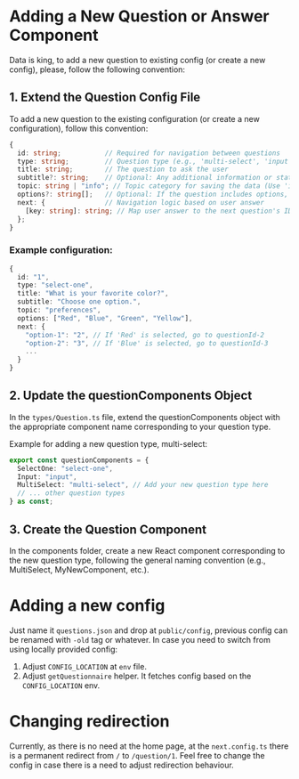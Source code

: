 # Adding a New Question or Answer Component

Data is king, to add a new question to existing config (or create a new config), please, follow the following convention:

## 1. Extend the Question Config File

To add a new question to the existing configuration (or create a new configuration), follow this convention:

```ts
{
  id: string;           // Required for navigation between questions
  type: string;         // Question type (e.g., 'multi-select', 'input', 'select-one', etc.)
  title: string;        // The question to ask the user
  subtitle?: string;    // Optional: Any additional information or statement to follow the question
  topic: string | "info"; // Topic category for saving the data (Use 'info' for informational screens, this data will not be saved to storages)
  options?: string[];   // Optional: If the question includes options, list them here as an array of strings
  next: {               // Navigation logic based on user answer
    [key: string]: string; // Map user answer to the next question's ID
  };
}
```

### Example configuration:

```ts
{
  id: "1",
  type: "select-one",
  title: "What is your favorite color?",
  subtitle: "Choose one option.",
  topic: "preferences",
  options: ["Red", "Blue", "Green", "Yellow"],
  next: {
    "option-1": "2", // If 'Red' is selected, go to questionId-2
    "option-2": "3", // If 'Blue' is selected, go to questionId-3
    ...
  }
}
```

## 2. Update the questionComponents Object

In the `types/Question.ts` file, extend the questionComponents object with the appropriate component name corresponding to your question type.

Example for adding a new question type, multi-select:

```ts
export const questionComponents = {
  SelectOne: "select-one",
  Input: "input",
  MultiSelect: "multi-select", // Add your new question type here
  // ... other question types
} as const;
```

## 3. Create the Question Component

In the components folder, create a new React component corresponding to the new question type, following the general naming convention (e.g., MultiSelect, MyNewComponent, etc.).

# Adding a new config

Just name it `questions.json` and drop at `public/config`, previous config can be renamed with `-old` tag or whatever.
In case you need to switch from using locally provided config:

1. Adjust `CONFIG_LOCATION` at `env` file.
2. Adjust `getQuestionnaire` helper. It fetches config based on the `CONFIG_LOCATION` env.

# Changing redirection

Currently, as there is no need at the home page, at the `next.config.ts` there is a permanent redirect from `/` to `/question/1`. Feel free to change the config in case there is a need to adjust redirection behaviour.
